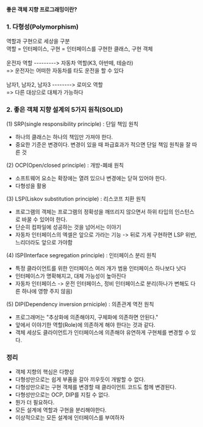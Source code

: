 #### 좋은 객체 지향 프로그래밍이란?
### 1. 다형성(Polymorphism) 
역할과 구현으로 세상을 구분<br>
역할 = 인터페이스, 구현 = 인터페이스를 구현한 클래스, 구현 객체<br><br>
운전자 역할 ---------> 자동차 역할(K3, 아반떼, 테슬라)<br>
=> 운전자는 어떠한 자동차를 타도 운전을 할 수 있다<br><br>
남자1, 남자2, 남자3 --------> 로미오 역할<br>
=> 다른 대상으로 대체가 가능하다

### 2. 좋은 객체 지향 설계의 5가지 원칙(SOLID)

(1) SRP(single responsibility principle) : 단일 책임 원칙
- 하나의 클래스는 하나의 책임만 가져야 한다.
- 중요한 기준은 변경이다. 변경이 있을 때 파급효과가 적으면 단일 책임 원칙을 잘 따른 것

(2) OCP(Open/closed principle) : 개방-폐쇄 원칙
- 소프트웨어 요소는 확장에는 열려 있으나 변경에는 닫혀 있어야 한다.
- 다형성을 활용

(3) LSP(Liskov substitution principle) : 리스코프 치환 원칙
- 프로그램의 객체는 프로그램의 정확성을 깨뜨리지 않으면서 하위 타입의 인스턴스로 바꿀 수 있어야 한다.
- 단순히 컴파일에 성공하는 것을 넘어서는 이야기
- 자동차 인터페이스의 엑셀은 앞으로 가라는 기능 -> 뒤로 가게 구현하면 LSP 위반, 느리더라도 앞으로 가야함

(4) ISP(Interface segregation principle) : 인터페이스 분리 원칙
- 특정 클라이언트를 위한 인터페이스 여러 개가 범용 인터페이스 하나보다 낫다
- 인터페이스가 명확해지고, 대체 가능성이 높아진다
- 자동차 인터페이스 -> 운전 인터페이스, 정비 인터페이스로 분리(하나가 변해도 다른 하나에 영향 주지 않음)

(5) DIP(Dependency inversion prniciple) : 의존관계 역전 원칙
- 프로그래머는 "추상화에 의존해야지, 구체화에 의존하면 안된다."
- 앞에서 이야기한 역할(Role)에 의존하게 해야 한다는 것과 같다.
- 객체 세상도 클라이언트가 인터페이스에 의존해야 유연하게 구현체를 변경할 수 있다.




### 정리
- 객체 지향의 핵심은 다향성
- 다형성만으로는 쉽게 부품을 갈아 끼우듯이 개발할 수 없다.
- 다형성만으로는 구현 객체를 변경할 때 클라이언트 코드도 함께 변경된다.
- 다형성만으로는 OCP, DIP를 지킬 수 없다.
- 뭔가 더 필요하다.
- 모든 설계에 역할과 구현을 분리해야한다.
- 이상적으로는 모든 설계에 인터페이스를 부여하자